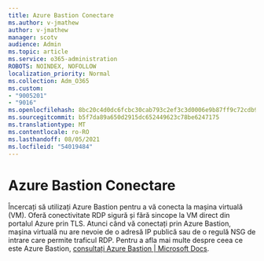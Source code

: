 ```yaml
---
title: Azure Bastion Conectare
ms.author: v-jmathew
author: v-jmathew
manager: scotv
audience: Admin
ms.topic: article
ms.service: o365-administration
ROBOTS: NOINDEX, NOFOLLOW
localization_priority: Normal
ms.collection: Adm_O365
ms.custom:
- "9005201"
- "9016"
ms.openlocfilehash: 8bc20c4d0dc6fcbc30cab793c2ef3c3d0006e9b87ff9c72cdb9ad27a5f2080ef
ms.sourcegitcommit: b5f7da89a650d2915dc652449623c78be6247175
ms.translationtype: MT
ms.contentlocale: ro-RO
ms.lasthandoff: 08/05/2021
ms.locfileid: "54019484"
---
```

# <a name="azure-bastion-connect"></a>Azure Bastion Conectare

Încercați să utilizați Azure Bastion pentru a vă conecta la mașina virtuală (VM). Oferă conectivitate RDP sigură și fără sincope la VM direct din portalul Azure prin TLS. Atunci când vă conectați prin Azure Bastion, mașina virtuală nu are nevoie de o adresă IP publică sau de o regulă NSG de intrare care permite traficul RDP. Pentru a afla mai multe despre ceea ce este Azure Bastion, [consultați Azure Bastion | Microsoft Docs](https://docs.microsoft.com/azure/bastion/bastion-overview).

